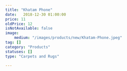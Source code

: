 ```yaml
---
title: "Khatam Phone" 
date:   2018-12-30 01:00:00
price: 11
oldPrice: 12
isNotAvailable: false
image: 
    medium: "/images/products/new/Khatam-Phone.jpeg"
tag: []
category: "Products"
statuses: []
type: "Carpets and Rugs"

---
```

